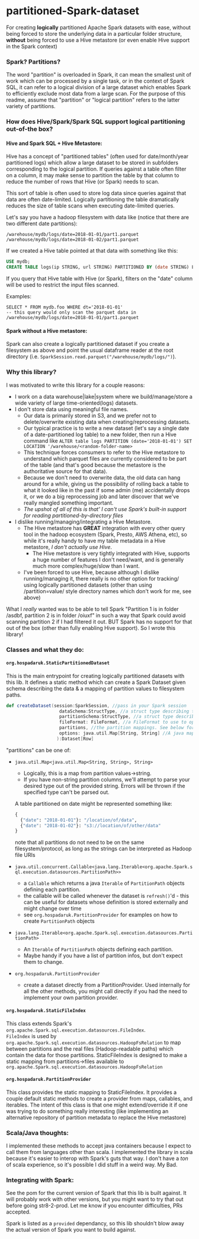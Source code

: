 # partitioned-Spark-dataset

For creating **logically** partitioned Apache Spark datasets with ease, without being forced to store the underlying data in a 
particular folder structure, **without** being forced to use a Hive metastore (or even enable Hive support in the Spark context)

### Spark? Partitions?
The word "partition" is overloaded in Spark, it can mean the smallest unit of work which can be processed 
by a single task, or in the context of Spark SQL, it can refer to a logical division of a large dataset which
enables Spark to efficiently exclude most data from a large scan.  For the purpose of this readme, assume that "partition" 
or "logical partition" refers to the latter variety of partitions.

### How does Hive/Spark/Spark SQL support logical partitioning out-of-the box?

#### Hive and Spark SQL + Hive Metastore:
Hive has a concept of "partitioned tables" (often used for date/month/year partitioned logs) which allow a large dataset
to be stored in subfolders corresponding to the logical partition.  If queries against a table often filter on a column, 
it may make sense to partition the table by that column to reduce the number of rows that Hive (or Spark) needs to scan.

This sort of table is often used to store log data since queries against that data are often date-limited.  Logically partitioning
the table dramatically reduces the size of table scans when executing date-limited queries.

Let's say you have a hadoop filesystem with data like (notice that there are two different date partitions):
```
/warehouse/mydb/logs/date=2018-01-01/part1.parquet
/warehouse/mydb/logs/date=2018-01-02/part1.parquet
```
  
If we created a Hive table pointed at that data with something like this:
```SQL
USE mydb;
CREATE TABLE logs(ip STRING, url STRING) PARTITIONED BY (date STRING) LOCATION '/warehouse/mydb/logs/';
```

If you query that Hive table with Hive (or Spark), filters on the "date" column will be used to restrict the input files scanned.

Examples:
```
SELECT * FROM mydb.foo WHERE dt='2018-01-01' 
-- this query would only scan the parquet data in /warehouse/mydb/logs/date=2018-01-01/part1.parquet
```

#### Spark without a Hive metastore:

Spark can also create a logically partitioned dataset if you create a filesystem as above and point
the usual dataframe reader at the root directory (i.e. `SparkSession.read.parquet("/warehouse/mydb/logs/")`).  

### Why this library?
I was motivated to write this library for a couple reasons:
- I work on a data warehouse|lake|system where we build/manage/store a wide variety of large time-oriented(logs) datasets.
- I don't store data using meaningful file names.  
    - Our data is primarily stored in S3, and we prefer not to delete/overwrite 
      existing data when creating/reprocessing datasets.  
    - Our typical practice is to write a new dataset (let's say a single date 
      of a date-partitioned log table) to a new folder, then run a Hive command like `ALTER table logs PARTITION (date='2018-01-01') SET LOCATION '/warehouse/<random-folder-name>`
    - This technique forces consumers to refer to the Hive metastore to understand which parquet files are currently 
      considered to be part of the table (and that's good because the metastore is the authoritative source for that data).
    - Because we don't need to overwrite data, the old data can hang around for a while, giving us the possibility of rolling back a table
      to what it looked like in the past if some admin (me) accidentally drops it, or we do a big reprocessing job and later discover
      that we've really mangled something important.
    - *The upshot of all of this is that' I can't use Spark's built-in support for reading partitioned-by-directory files*
- I dislike running/managing/integrating a Hive Metastore.
    - The Hive metastore has **GREAT** integration with every other query tool in the hadoop ecosystem (Spark, Presto, AWS Athena, etc), so while it's 
      really handy to have my table metadata in a Hive metastore, _I don't actually use Hive_.  
        - The Hive metastore is very tightly integrated with Hive, supports
          a huge number of features I don't need/want, and is generally much more complex/huge/slow than I want.
    - I've been forced to use Hive, because although I dislike running/managing it, there really is no other option for tracking/
      using logically partitioned datasets (other than using /partition=value/ style directory names which don't work for me, see above)
      
What I _really_ wanted was to be able to tell Spark "Partition 1 is in folder /asdbf, partition 2 is in folder /oiuxf" in 
such a way that Spark could avoid scanning partition 2 if I had filtered it out.  BUT Spark has no support for that out 
of the box (other than fully enabling Hive support).  So I wrote this library!

### Classes and what they do:

#### `org.hospadaruk.StaticPartitionedDataset`

This is the main entrypoint for creating logically partitioned datasets with this lib.  It defines a static method
which can create a Spark Dataset given schema describing the data & a mapping of partition values to filesystem paths.

```scala
def createDataset(session:SparkSession, //pass in your Spark session
                    dataSchema:StructType, //a struct type describing the data found in the underlying files
                    partitionSchema:StructType, //a struct type describing the partition fields.  You can have multiple partition columns, and they can be string, float, double, int, long, or boolean.
                    fileFormat: FileFormat, //a FileFormat to use to open the underlying data.  All partitions must be stored in the same format.
                    partitions, //the partition mappings. See below for different ways to pass things in
                    options: java.util.Map[String, String] //A java map of options to be passed along to the file format for reading the data
                   ):Dataset[Row]
``` 

"partitions" can be one of:
- `java.util.Map<java.util.Map<String, String>, String>`
    - Logically, this is a map from partition values->string.  
    - If you have non-string partition columns, we'll attempt to parse your desired type out of the provided string.  Errors will be thrown if the specified type can't be parsed out.
    
    A table partitioned on date might be represented something like:<br/>
    ```python
    {
      {"date": "2018-01-01"}: "/location/of/data",  
      {"date": "2018-01-02"}: "s3://location/of/other/data"
    }
    ```
    note that all partitions do not need to be on the same filesystem/protocol, as long as the strings can be interpreted as Hadoop file URIs
    
- `java.util.concurrent.Callable<java.lang.Iterable<org.apache.Spark.sql.execution.datasources.PartitionPath>>`
    - a `Callable` which returns a java `Iterable` of `PartitionPath` objects defining each partition.
    - the callable will be called whenever the dataset is `refresh()`'d - this can be useful for datasets whose definition is stored externally and might change over time
    - see `org.hospadaruk.PartitionProvider` for examples on how to create `PartitionPath` objects
      
- `java.lang.Iterable<org.apache.Spark.sql.execution.datasources.PartitionPath>`
    - An `Iterable` of `PartitionPath` objects defining each partition.
    - Maybe handy if you have a list of partition infos, but don't expect them to change.
    
- `org.hospadaruk.PartitionProvider`
    - create a dataset directly from a PartitionProvider.  Used internally for all the other methods, you might call directly
      if you had the need to implement your own partition provider. 
 

#### `org.hospadaruk.StaticFileIndex`

This class extends Spark's `org.apache.Spark.sql.execution.datasources.FileIndex`.  
`FileIndex` is used by `org.apache.Spark.sql.execution.datasources.HadoopFsRelation` to map between partitions and the real files (Hadoop-readable paths) which
contain the data for those partitions.  StaticFileIndex is designed to make a static mapping from partitions->files available to `org.apache.Spark.sql.execution.datasources.HadoopFsRelation`      
    
#### `org.hospadaruk.PartitionProvider`

This class provides the static mapping to StaticFileIndex.  It provides a couple default static methods
to create a provider from maps, callables, and iterables.  The intent of this class is that one might extend/override it 
if one was trying to do something really interesting (like implementing an alternative repository of partition metadata to replace the Hive metastore)


### Scala/Java thoughts:

I implemented these methods to accept java containers because I expect to call them from languages other than scala.
I implemented the library in scala because it's easier to interop with Spark's guts that way.
I don't have a _ton_ of scala experience, so it's possible I did stuff in a weird way.  My Bad.

### Integrating with Spark:

See the pom for the current version of Spark that this lib is built against.  It will probably work with other versions, but you might want to try that
out before going str8-2-prod.  Let me know if you encounter difficulties, PRs accepted.

Spark is listed as a `provided` dependancy, so this lib shouldn't blow away the actual version of Spark you want to build against. 

